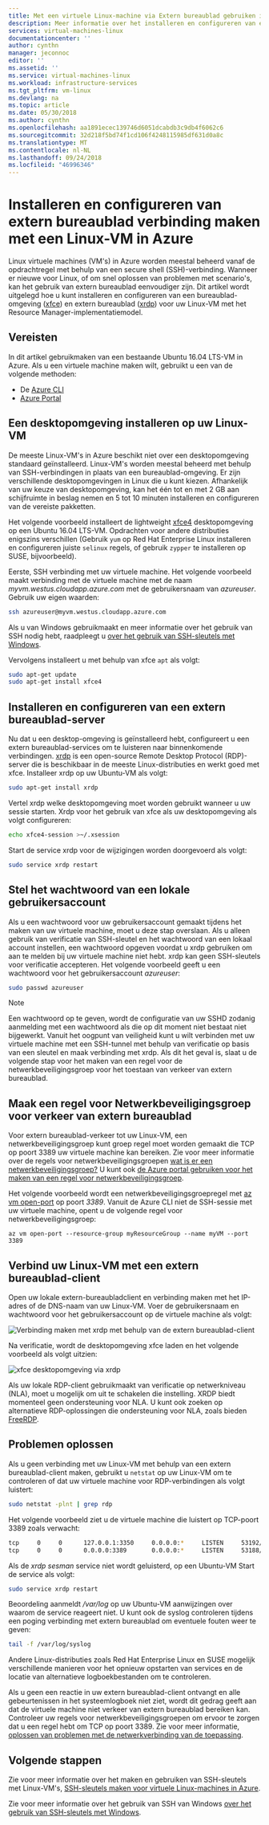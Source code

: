 ```yaml
---
title: Met een virtuele Linux-machine via Extern bureaublad gebruiken in Azure | Microsoft Docs
description: Meer informatie over het installeren en configureren van extern bureaublad (xrdp) verbinding maken met een Linux-VM in Azure met behulp van de grafische hulpprogramma 's
services: virtual-machines-linux
documentationcenter: ''
author: cynthn
manager: jeconnoc
editor: ''
ms.assetid: ''
ms.service: virtual-machines-linux
ms.workload: infrastructure-services
ms.tgt_pltfrm: vm-linux
ms.devlang: na
ms.topic: article
ms.date: 05/30/2018
ms.author: cynthn
ms.openlocfilehash: aa1891ecec139746d6051dcabdb3c9db4f6062c6
ms.sourcegitcommit: 32d218f5bd74f1cd106f4248115985df631d0a8c
ms.translationtype: MT
ms.contentlocale: nl-NL
ms.lasthandoff: 09/24/2018
ms.locfileid: "46996346"
---
```

# <a name="install-and-configure-remote-desktop-to-connect-to-a-linux-vm-in-azure"></a>Installeren en configureren van extern bureaublad verbinding maken met een Linux-VM in Azure
Linux virtuele machines (VM's) in Azure worden meestal beheerd vanaf de opdrachtregel met behulp van een secure shell (SSH)-verbinding. Wanneer er nieuwe voor Linux, of om snel oplossen van problemen met scenario's, kan het gebruik van extern bureaublad eenvoudiger zijn. Dit artikel wordt uitgelegd hoe u kunt installeren en configureren van een bureaublad-omgeving ([xfce](https://www.xfce.org)) en extern bureaublad ([xrdp](http://www.xrdp.org)) voor uw Linux-VM met het Resource Manager-implementatiemodel.


## <a name="prerequisites"></a>Vereisten
In dit artikel gebruikmaken van een bestaande Ubuntu 16.04 LTS-VM in Azure. Als u een virtuele machine maken wilt, gebruikt u een van de volgende methoden:

- De [Azure CLI](quick-create-cli.md)
- [Azure Portal](quick-create-portal.md)


## <a name="install-a-desktop-environment-on-your-linux-vm"></a>Een desktopomgeving installeren op uw Linux-VM
De meeste Linux-VM's in Azure beschikt niet over een desktopomgeving standaard geïnstalleerd. Linux-VM's worden meestal beheerd met behulp van SSH-verbindingen in plaats van een bureaublad-omgeving. Er zijn verschillende desktopomgevingen in Linux die u kunt kiezen. Afhankelijk van uw keuze van desktopomgeving, kan het één tot en met 2 GB aan schijfruimte in beslag nemen en 5 tot 10 minuten installeren en configureren van de vereiste pakketten.

Het volgende voorbeeld installeert de lightweight [xfce4](https://www.xfce.org/) desktopomgeving op een Ubuntu 16.04 LTS-VM. Opdrachten voor andere distributies enigszins verschillen (Gebruik `yum` op Red Hat Enterprise Linux installeren en configureren juiste `selinux` regels, of gebruik `zypper` te installeren op SUSE, bijvoorbeeld).

Eerste, SSH verbinding met uw virtuele machine. Het volgende voorbeeld maakt verbinding met de virtuele machine met de naam *myvm.westus.cloudapp.azure.com* met de gebruikersnaam van *azureuser*. Gebruik uw eigen waarden:

```bash
ssh azureuser@myvm.westus.cloudapp.azure.com
```

Als u van Windows gebruikmaakt en meer informatie over het gebruik van SSH nodig hebt, raadpleegt u [over het gebruik van SSH-sleutels met Windows](ssh-from-windows.md).

Vervolgens installeert u met behulp van xfce `apt` als volgt:

```bash
sudo apt-get update
sudo apt-get install xfce4
```

## <a name="install-and-configure-a-remote-desktop-server"></a>Installeren en configureren van een extern bureaublad-server
Nu dat u een desktop-omgeving is geïnstalleerd hebt, configureert u een extern bureaublad-services om te luisteren naar binnenkomende verbindingen. [xrdp](http://xrdp.org) is een open-source Remote Desktop Protocol (RDP)-server die is beschikbaar in de meeste Linux-distributies en werkt goed met xfce. Installeer xrdp op uw Ubuntu-VM als volgt:

```bash
sudo apt-get install xrdp
```

Vertel xrdp welke desktopomgeving moet worden gebruikt wanneer u uw sessie starten. Xrdp voor het gebruik van xfce als uw desktopomgeving als volgt configureren:

```bash
echo xfce4-session >~/.xsession
```

Start de service xrdp voor de wijzigingen worden doorgevoerd als volgt:

```bash
sudo service xrdp restart
```


## <a name="set-a-local-user-account-password"></a>Stel het wachtwoord van een lokale gebruikersaccount
Als u een wachtwoord voor uw gebruikersaccount gemaakt tijdens het maken van uw virtuele machine, moet u deze stap overslaan. Als u alleen gebruik van verificatie van SSH-sleutel en het wachtwoord van een lokaal account instellen, een wachtwoord opgeven voordat u xrdp gebruiken om aan te melden bij uw virtuele machine niet hebt. xrdp kan geen SSH-sleutels voor verificatie accepteren. Het volgende voorbeeld geeft u een wachtwoord voor het gebruikersaccount *azureuser*:

```bash
sudo passwd azureuser
```

> [!NOTE]
> Een wachtwoord op te geven, wordt de configuratie van uw SSHD zodanig aanmelding met een wachtwoord als die op dit moment niet bestaat niet bijgewerkt. Vanuit het oogpunt van veiligheid kunt u wilt verbinden met uw virtuele machine met een SSH-tunnel met behulp van verificatie op basis van een sleutel en maak verbinding met xrdp. Als dit het geval is, slaat u de volgende stap voor het maken van een regel voor de netwerkbeveiligingsgroep voor het toestaan van verkeer van extern bureaublad.


## <a name="create-a-network-security-group-rule-for-remote-desktop-traffic"></a>Maak een regel voor Netwerkbeveiligingsgroep voor verkeer van extern bureaublad
Voor extern bureaublad-verkeer tot uw Linux-VM, een netwerkbeveiligingsgroep kunt groep regel moet worden gemaakt die TCP op poort 3389 uw virtuele machine kan bereiken. Zie voor meer informatie over de regels voor netwerkbeveiligingsgroepen [wat is er een netwerkbeveiligingsgroep?](../../virtual-network/security-overview.md?toc=%2fazure%2fvirtual-machines%2flinux%2ftoc.json) U kunt ook [de Azure portal gebruiken voor het maken van een regel voor netwerkbeveiligingsgroep](../windows/nsg-quickstart-portal.md?toc=%2fazure%2fvirtual-machines%2flinux%2ftoc.json).

Het volgende voorbeeld wordt een netwerkbeveiligingsgroepregel met [az vm open-port](/cli/azure/vm#az-vm-open-port) op poort *3389*. Vanuit de Azure CLI niet de SSH-sessie met uw virtuele machine, opent u de volgende regel voor netwerkbeveiligingsgroep:

```azurecli
az vm open-port --resource-group myResourceGroup --name myVM --port 3389
```


## <a name="connect-your-linux-vm-with-a-remote-desktop-client"></a>Verbind uw Linux-VM met een extern bureaublad-client
Open uw lokale extern-bureaubladclient en verbinding maken met het IP-adres of de DNS-naam van uw Linux-VM. Voer de gebruikersnaam en wachtwoord voor het gebruikersaccount op de virtuele machine als volgt:

![Verbinding maken met xrdp met behulp van de extern bureaublad-client](./media/use-remote-desktop/remote-desktop-client.png)

Na verificatie, wordt de desktopomgeving xfce laden en het volgende voorbeeld als volgt uitzien:

![xfce desktopomgeving via xrdp](./media/use-remote-desktop/xfce-desktop-environment.png)

Als uw lokale RDP-client gebruikmaakt van verificatie op netwerkniveau (NLA), moet u mogelijk om uit te schakelen die instelling. XRDP biedt momenteel geen ondersteuning voor NLA. U kunt ook zoeken op alternatieve RDP-oplossingen die ondersteuning voor NLA, zoals bieden [FreeRDP](http://www.freerdp.com).


## <a name="troubleshoot"></a>Problemen oplossen
Als u geen verbinding met uw Linux-VM met behulp van een extern bureaublad-client maken, gebruikt u `netstat` op uw Linux-VM om te controleren of dat uw virtuele machine voor RDP-verbindingen als volgt luistert:

```bash
sudo netstat -plnt | grep rdp
```

Het volgende voorbeeld ziet u de virtuele machine die luistert op TCP-poort 3389 zoals verwacht:

```bash
tcp     0     0      127.0.0.1:3350     0.0.0.0:*     LISTEN     53192/xrdp-sesman
tcp     0     0      0.0.0.0:3389       0.0.0.0:*     LISTEN     53188/xrdp
```

Als de *xrdp sesman* service niet wordt geluisterd, op een Ubuntu-VM Start de service als volgt:

```bash
sudo service xrdp restart
```

Beoordeling aanmeldt */var/log* op uw Ubuntu-VM aanwijzingen over waarom de service reageert niet. U kunt ook de syslog controleren tijdens een poging verbinding met extern bureaublad om eventuele fouten weer te geven:

```bash
tail -f /var/log/syslog
```

Andere Linux-distributies zoals Red Hat Enterprise Linux en SUSE mogelijk verschillende manieren voor het opnieuw opstarten van services en de locatie van alternatieve logboekbestanden om te controleren.

Als u geen een reactie in uw extern bureaublad-client ontvangt en alle gebeurtenissen in het systeemlogboek niet ziet, wordt dit gedrag geeft aan dat de virtuele machine niet verkeer van extern bureaublad bereiken kan. Controleer uw regels voor netwerkbeveiligingsgroepen om ervoor te zorgen dat u een regel hebt om TCP op poort 3389. Zie voor meer informatie, [oplossen van problemen met de netwerkverbinding van de toepassing](../windows/troubleshoot-app-connection.md).


## <a name="next-steps"></a>Volgende stappen
Zie voor meer informatie over het maken en gebruiken van SSH-sleutels met Linux-VM's, [SSH-sleutels maken voor virtuele Linux-machines in Azure](mac-create-ssh-keys.md).

Zie voor meer informatie over het gebruik van SSH van Windows [over het gebruik van SSH-sleutels met Windows](ssh-from-windows.md).

